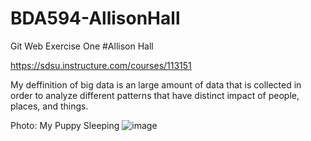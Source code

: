 # BDA594-AllisonHall
Git Web Exercise One
#Allison Hall

https://sdsu.instructure.com/courses/113151

My deffinition of big data is an large amount of data that is collected in order to analyze different patterns that have distinct impact of people, places, and things.

Photo: My Puppy Sleeping 
![image](https://user-images.githubusercontent.com/112275191/187050959-20a09ecc-4808-428a-927c-c9a1ff8057e3.png)

